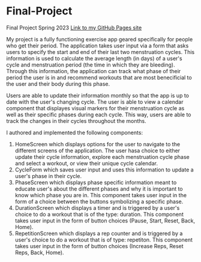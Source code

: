 # Final-Project
Final Project Spring 2023
[Link to my GitHub Pages site](https://sophieagu.github.io/Final-Project/)

My project is a fully functioning exercise app geared specifically for people who get their period. 
The application takes user input via a form that asks users to specify the start and end of their last two menstruation cycles. This information is used to calculate the average length (in days) of a user's cycle and menstruation period (the time in which they are bleeding). Through this information, the application can track what phase of their period the user is in and recommend workouts that are most benecificial to the user and their body during this phase.

Users are able to update their information monthly so that the app is up to date with the user's changing cycle. The user is able to view a calendar component that displayes visual markers for their menstruation cycle as well as their specific phases during each cycle. This way, users are able to track the changes in their cycles throughout the months.

I authored and implemented the following components: 
1. HomeScreen which displays options for the user to navigate to the different screens of the application. The user hasa  choice to either update their cycle information, explore each menstruation cycle phase and select a workout, or view their unique cycle calendar.
2. CycleForm which saves user input and uses this information to update a user's phase in their cycle.
3. PhaseScreen which displays phase specific information meant to educate user's about the different phases and why it is important to know which phase you are in. This component takes user input in the form of a choice between the buttons symbolizing a specific phase.
4. DurationScreen which displays a timer and is triggered by a user's choice to do a workout that is of the type: duration. This component takes user input in the form of button choices (Pause, Start, Reset, Back, Home).
5. RepetitionScreen which displays a rep counter and is triggered by a user's choice to do a workout that is of type: repetiton. This component takes user input in the form of button choices (Increase Reps, Reset Reps, Back, Home).

